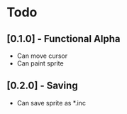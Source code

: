 # Todo
## [0.1.0] - Functional Alpha
- Can move cursor
- Can paint sprite

## [0.2.0] - Saving
- Can save sprite as *.inc